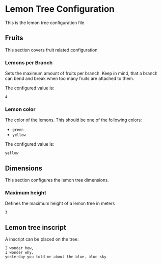 # Lemon Tree Configuration

This is the lemon tree configuration file

## Fruits

This section covers fruit related configuration

### Lemons per Branch

Sets the maximum amount of fruits per branch. 
Keep in mind, that a branch can bend and break when too many fruits are attached to them.

The configured value is:
```property:tree.branch.fruits.max
4
```

### Lemon color

The color of the lemons. This should be one of the following colors:

* `green`
* `yellow`

The configured value is:
```property:tree.branch.fruits.color
yellow
```

## Dimensions

This section configures the lemon tree dimensions.

### Maximum height

Defines the maximum height of a lemon tree in meters

```property:tree.dimension.height.max
3
```


## Lemon tree inscript

A inscript can be placed on the tree:

```property:tree.inscript
I wonder how,
I wonder why,
yesterday you told me about the blue, blue sky
```
